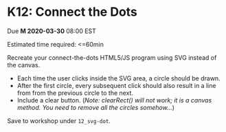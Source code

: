 # K12: Connect the Dots

Due **M 2020-03-30** 08:00 EST

Estimated time required: <=60min

Recreate your connect-the-dots HTML5/JS program using SVG instead of the canvas.

- Each time the user clicks inside the SVG area, a circle should be drawn.
- After the first circle, every subsequent click should also result in a line from from the previous circle to the next.
- Include a clear button. (*Note: clearRect() will not work; it is a canvas method. You need to remove all the circles somehow…*)

Save to workshop under `12_svg-dot`.
